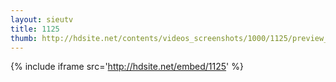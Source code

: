 ```yaml
---
layout: sieutv
title: 1125
thumb: http://hdsite.net/contents/videos_screenshots/1000/1125/preview_360p.mp4.jpg
---
```

{% include iframe src='http://hdsite.net/embed/1125' %}
 
